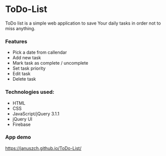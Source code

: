 # ToDo-List

ToDo list is a simple web application to save Your daily tasks in order not to miss anything.

### Features
* Pick a date from callendar
* Add new task
* Mark task as complete / uncomplete
* Set task priority
* Edit task
* Delete task

### Technologies used:
* HTML
* CSS
* JavaScript/jQuery 3.1.1
* jQuery UI
* Firebase

### App demo
https://januszch.github.io/ToDo-List/
